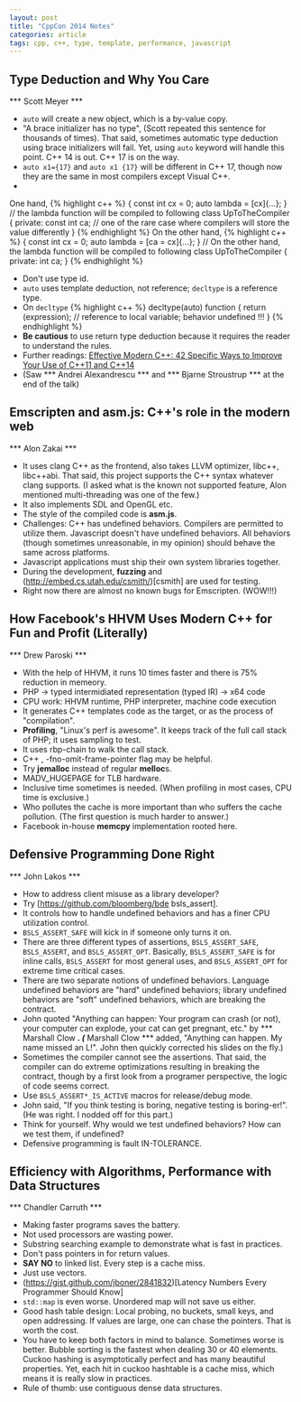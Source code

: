 ```yaml
---
layout: post
title: "CppCon 2014 Notes"
categories: article
tags: cpp, c++, type, template, performance, javascript
---
```


## Type Deduction and Why You Care

*** Scott Meyer ***

+ <code>auto</code> will create a new object, which is a by-value copy.
+ "A brace initializer has no type", (Scott repeated this sentence for thousands of times). That said, sometimes automatic type deduction using brace initializers will fail. Yet, using <code>auto</code> keyword will handle this point. C++ 14 is out. C++ 17 is on the way.
+ <code>auto x1={17}</code> and <code>auto x1 {17}</code> will be different in C++ 17, though now they are the same in most compilers except Visual C++.
+
One hand,
{% highlight c++ %}
  {
    const int cx = 0;
    auto lambda = [cx]{...};
  }
  // the lambda function will be compiled to following
  class UpToTheCompiler {
    private:
      const int ca; // one of the rare case where compilers will store the value differently
  }
{% endhighlight %}
On the other hand,
{% highlight c++ %}
  {
    const int cx = 0;
    auto lambda = [ca = cx]{...};
  }
  // On the other hand, the lambda function will be compiled to following
  class UpToTheCompiler {
    private:
      int ca;
  }
{% endhighlight %}
+ Don't use type id.
+ <code>auto</code> uses template deduction, not reference; <code>decltype<auto></code> is a reference type.
+ On <code>decltype</code>
{% highlight c++ %}
 decltype(auto) function {
   return (expression); // reference to local variable; behavior undefined !!!
 }
{% endhighlight %}
+ **Be cautious** to use return type deduction because it requires the reader to understand the rules.
+ Further readings: [Effective Modern C++: 42 Specific Ways to Improve Your Use of C++11 and C++14](http://www.amazon.com/Effective-Modern-Specific-Ways-Improve/dp/1491903996)
+ (Saw *** Andrei Alexandrescu *** and *** Bjarne Stroustrup *** at the end of the talk)

## Emscripten and asm.js: C++'s role in the modern web

*** Alon Zakai ***

+ It uses clang C++ as the frontend, also takes LLVM optimizer, libc++, libc++abi. That said, this project supports the C++ syntax whatever clang supports. (I asked what is the known not supported feature, Alon mentioned multi-threading was one of the few.)
+ It also implements SDL and OpenGL etc.
+ The style of the compiled code is **asm.js**.
+ Challenges: C++ has undefined behaviors. Compilers are permitted to utilize them. Javascript doesn't have undefined behaviors. All behaviors (though sometimes unreasonable, in my opinion) should behave the same across platforms.
+ Javascript applications must ship their own system libraries together.
+ During the development, **fuzzing** and (http://embed.cs.utah.edu/csmith/)[csmith] are used for testing. 
+ Right now there are almost no known bugs for Emscripten. (WOW!!!)

##  How Facebook's HHVM Uses Modern C++ for Fun and Profit (Literally)
*** Drew Paroski ***
+ With the help of HHVM, it runs 10 times faster and there is 75% reduction in memeory.
+ PHP -> typed intermidiated representation (typed IR) -> x64 code
+ CPU work: HHVM runtime, PHP interpreter, machine code execution
+ It generates C++ templates code as the target, or as the process of "compilation".
+ **Profiling**, "Linux's perf is awesome". It keeps track of the full call stack of PHP; it uses sampling to test.
+ It uses rbp-chain to walk the call stack.
+ C++ , -fno-omit-frame-pointer flag may be helpful.
+ Try **jemalloc** instead of regular **melloc**s.
+ MADV_HUGEPAGE for TLB hardware.
+ Inclusive time sometimes is needed. (When profiling in most cases, CPU time is exclusive.)
+ Who pollutes the cache is more important than who suffers the cache pollution. (The first question is much harder to answer.)
+ Facebook in-house **memcpy** implementation rooted here.

##  Defensive Programming Done Right
*** John Lakos ***
+ How to address client misuse as a library developer?
+ Try [https://github.com/bloomberg/bde bsls_assert].
+ It controls how to handle undefined behaviors and has a finer CPU utilization control.
+ <code>BSLS_ASSERT_SAFE</code> will kick in if someone only turns it on.
+ There are three different types of assertions, <code>BSLS_ASSERT_SAFE</code>, <code>BSLS_ASSERT</code>, and <code>BSLS_ASSERT_OPT</code>. Basically, <code>BSLS_ASSERT_SAFE</code> is for inline calls, <code>BSLS_ASSERT</code> for most general uses, and <code>BSLS_ASSERT_OPT</code> for extreme time critical cases.
+ There are two separate notions of undefined behaviors. Language undefined behaviors are "hard" undefined behaviors; library undefined behaviors are "soft" undefined behaviors, which are breaking the contract.
+ John quoted "Anything can happen: Your program can crash (or not), your computer can explode, your cat can get pregnant, etc." by *** Marshall Clow ***. (*** Marshall Clow *** added, "Anything can happen. My name missed an L!". John then quickly corrected his slides on the fly.)
+ Sometimes the compiler cannot see the assertions. That said, the compiler can do extreme optimizations resulting in breaking the contract, though by a first look from a programer perspective, the logic of code seems correct.
+ Use <code>BSLS_ASSERT*_IS_ACTIVE</code> macros for release/debug mode.
+ John said, "If you think testing is boring, negative testing is boring-er!". (He was right. I nodded off for this part.)
+ Think for yourself. Why would we test undefined behaviors? How can we test them, if undefined?
+ Defensive programming is fault IN-TOLERANCE.

##  Efficiency with Algorithms, Performance with Data Structures
*** Chandler Carruth ***
+ Making faster programs saves the battery.
+ Not used processors are wasting power.
+ Substring searching example to demonstrate what is fast in practices.
+ Don't pass pointers in for return values.
+ **SAY NO** to linked list. Every step is a cache miss.
+ Just use vectors.
+ (https://gist.github.com/jboner/2841832)[Latency Numbers Every Programmer Should Know]
+ <code>std::map</code> is even worse. Unordered map will not save us either.
+ Good hash table design: Local probing, no buckets, small keys, and open addressing. If values are large, one can chase the pointers. That is worth the cost.
+ You have to keep both factors in mind to balance. Sometimes worse is better. Bubble sorting is the fastest when dealing 30 or 40 elements. Cuckoo hashing is asymptotically perfect and has many beautiful properties. Yet, each hit in cuckoo hashtable is a cache miss, which means it is really slow in practices.
+ Rule of thumb: use contiguous dense data structures.
